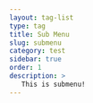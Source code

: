 ```yaml
---
layout: tag-list
type: tag
title: Sub Menu
slug: submenu
category: test
sidebar: true
order: 1
description: >
   This is submenu!
---
```

